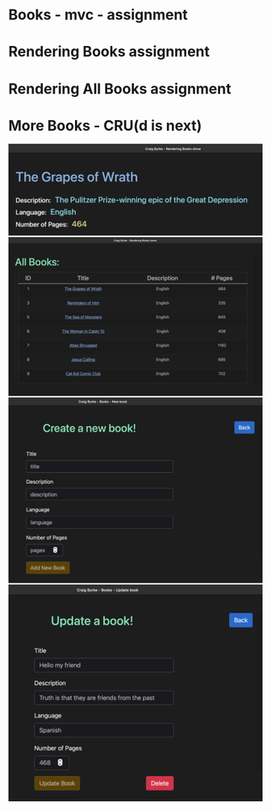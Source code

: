 # Books - mvc - assignment

# Rendering Books assignment

# Rendering All Books assignment

# More Books - CRU(d is next)

![screenShot1](./src/main/resources/static//images/myScreenShot1.png)
![screenShot2](./src/main/resources/static//images/myScreenShot2.png)
![screenShot3](./src/main/resources/static//images/myScreenShot3.png)
![screenShot4](./src/main/resources/static//images/myScreenShot4.png)
